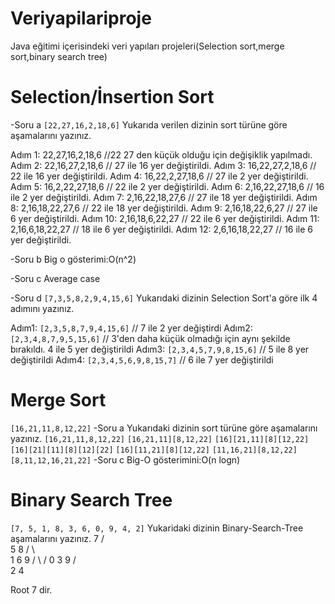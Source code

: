 # Veriyapilariproje
Java eğitimi içerisindeki veri yapıları projeleri(Selection sort,merge sort,binary search tree)
# Selection/İnsertion Sort
-Soru a
```[22,27,16,2,18,6]```
Yukarıda verilen dizinin sort türüne göre aşamalarını yazınız.

  Adım 1: 22,27,16,2,18,6 //22 27 den küçük olduğu için değişiklik yapılmadı.
  Adım 2: 22,16,27,2,18,6 // 27 ile 16 yer değiştirildi.
  Adım 3: 16,22,27,2,18,6 // 22 ile 16 yer değiştirildi.
  Adım 4: 16,22,2,27,18,6 // 27 ile 2 yer değiştirildi.
  Adım 5: 16,2,22,27,18,6 // 22 ile 2 yer değiştirildi.
  Adım 6: 2,16,22,27,18,6 // 16 ile 2 yer değiştirildi.
  Adım 7: 2,16,22,18,27,6 // 27 ile 18 yer değiştirildi.
  Adım 8: 2,16,18,22,27,6 // 22 ile 18 yer değiştirildi.
  Adım 9: 2,16,18,22,6,27 // 27 ile 6 yer değiştirildi.
  Adım 10: 2,16,18,6,22,27 // 22 ile 6 yer değiştirildi.
  Adım 11: 2,16,6,18,22,27  // 18 ile 6 yer değiştirildi.
  Adım 12: 2,6,16,18,22,27  // 16 ile 6 yer değiştirildi.

  -Soru b
  Big o gösterimi:O(n^2)

  -Soru c
  Average case

  -Soru d
  ```[7,3,5,8,2,9,4,15,6]``` 
  Yukarıdaki dizinin Selection Sort'a göre ilk 4 adımını yazınız.

Adım1: ```[2,3,5,8,7,9,4,15,6]``` // 7 ile 2 yer değiştirdi
Adım2: ```[2,3,4,8,7,9,5,15,6]``` // 3'den daha küçük olmadığı için aynı şekilde bırakıldı. 4 ile 5 yer değiştirildi
Adım3: ```[2,3,4,5,7,9,8,15,6]``` // 5 ile 8 yer değiştirildi
Adım4: ```[2,3,4,5,6,9,8,15,7]``` // 6 ile 7 yer değiştirildi

# Merge Sort

```[16,21,11,8,12,22]```
-Soru a
Yukarıdaki dizinin sort türüne göre aşamalarını yazınız.
```[16,21,11,8,12,22]```
```[16,21,11][8,12,22]```
```[16][21,11][8][12,22]```
```[16][21][11][8][12][22]```
```[16][11,21][8][12,22]```
```[11,16,21][8,12,22]```
```[8,11,12,16,21,22]```
-Soru c
Big-O gösterimini:O(n logn)

# Binary Search Tree
```[7, 5, 1, 8, 3, 6, 0, 9, 4, 2]``` 
Yukaridaki dizinin Binary-Search-Tree aşamalarını yazınız. 
           7
          / \
         5   8
        / \   \
       1   6   9
      / \     /
     0   3   9
        / \
       2   4

Root 7 dir.
